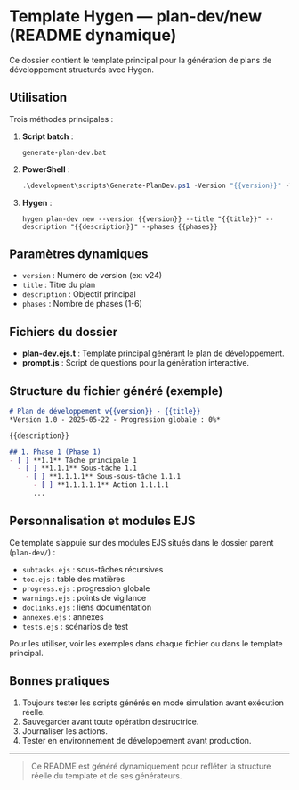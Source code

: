 # Template Hygen — plan-dev/new (README dynamique)

Ce dossier contient le template principal pour la génération de plans de développement structurés avec Hygen.

## Utilisation

Trois méthodes principales :

1. **Script batch** :
   ```
   generate-plan-dev.bat
   ```
2. **PowerShell** :
   ```powershell
   .\development\scripts\Generate-PlanDev.ps1 -Version "{{version}}" -Title "{{title}}" -Description "{{description}}" -Phases {{phases}}
   ```
3. **Hygen** :
   ```
   hygen plan-dev new --version {{version}} --title "{{title}}" --description "{{description}}" --phases {{phases}}
   ```

## Paramètres dynamiques

- `version` : Numéro de version (ex: v24)
- `title` : Titre du plan
- `description` : Objectif principal
- `phases` : Nombre de phases (1-6)

## Fichiers du dossier

- **plan-dev.ejs.t** : Template principal générant le plan de développement.
- **prompt.js** : Script de questions pour la génération interactive.

## Structure du fichier généré (exemple)

```markdown
# Plan de développement v{{version}} - {{title}}
*Version 1.0 - 2025-05-22 - Progression globale : 0%*

{{description}}

## 1. Phase 1 (Phase 1)
- [ ] **1.1** Tâche principale 1
  - [ ] **1.1.1** Sous-tâche 1.1
    - [ ] **1.1.1.1** Sous-sous-tâche 1.1.1
      - [ ] **1.1.1.1.1** Action 1.1.1.1
      ...
```

## Personnalisation et modules EJS

Ce template s’appuie sur des modules EJS situés dans le dossier parent (`plan-dev/`) :
- `subtasks.ejs` : sous-tâches récursives
- `toc.ejs` : table des matières
- `progress.ejs` : progression globale
- `warnings.ejs` : points de vigilance
- `doclinks.ejs` : liens documentation
- `annexes.ejs` : annexes
- `tests.ejs` : scénarios de test

Pour les utiliser, voir les exemples dans chaque fichier ou dans le template principal.

## Bonnes pratiques

1. Toujours tester les scripts générés en mode simulation avant exécution réelle.
2. Sauvegarder avant toute opération destructrice.
3. Journaliser les actions.
4. Tester en environnement de développement avant production.

---

> Ce README est généré dynamiquement pour refléter la structure réelle du template et de ses générateurs.
